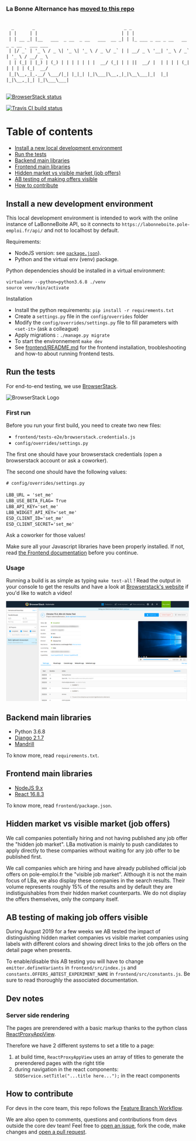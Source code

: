 ### La Bonne Alternance has [moved to this repo](https://github.com/mission-apprentissage/labonnealternance)

```

  _       _                                  _ _
 | |     | |                                | | |
 | | __ _| |__   ___  _ __  _ __   ___  __ _| | |_ ___ _ __ _ __   __ _ _ __   ___ ___
 | |/ _` | '_ \ / _ \| '_ \| '_ \ / _ \/ _` | | __/ _ \ '__| '_ \ / _` | '_ \ / __/ _ \
 | | (_| | |_) | (_) | | | | | | |  __/ (_| | | ||  __/ |  | | | | (_| | | | | (_|  __/
 |_|\__,_|_.__/ \___/|_| |_|_| |_|\___|\__,_|_|\__\___|_|  |_| |_|\__,_|_| |_|\___\___|


```

<a href="https://www.browserstack.com/automate/public-build/TXVCUjZRRTErbXRyWFdPaEc2ZWdwREZZekZySnJEcGlvbFhRcTNFY3FTYz0tLWpsVzRwcDRWUmZoOXN6SVNYeU1aamc9PQ==--2d32f2ba061561e856a5f6a7bb9c0e3ddc85052d"><img src='https://www.browserstack.com/automate/badge.svg?badge_key=TXVCUjZRRTErbXRyWFdPaEc2ZWdwREZZekZySnJEcGlvbFhRcTNFY3FTYz0tLWpsVzRwcDRWUmZoOXN6SVNYeU1aamc9PQ==--2d32f2ba061561e856a5f6a7bb9c0e3ddc85052d' alt="BrowserStack status"/></a>

[![Travis CI build status](https://travis-ci.org/StartupsPoleEmploi/labonnealternance.svg?branch=master)](https://travis-ci.org/StartupsPoleEmploi/labonnealternance)


# Table of contents

- [Install a new local development environment](#install)
- [Run the tests](#testing)
- [Backend main libraries](#backend-libs)
- [Frontend main libraries](#frontend-libs)
- [Hidden market vs visible market (job offers)](#offers)
- [AB testing of making offers visible](#offers-ab)
- [How to contribute](#how-to-contribute)

## Install a new development environment <a name="install"></a>

This local development environment is intended to work with the online instance of LaBonneBoite API, so it connects to `https://labonneboite.pole-emploi.fr/api/` and not to localhost by default.

Requirements:

* NodeJS version: see [`package.json`](/package.json)).
* Python and the virtual env (venv) package.

Python dependencies should be installed in a virtual environment:

    virtualenv --python=python3.6.8 ./venv
    source venv/bin/activate

Installation

- Install the python requirements: `pip install -r requirements.txt`
- Create a `settings.py` file in the `config/overrides` folder
- Modify the `config/overrides/settings.py` file to fill parameters with `<set-it>` (ask a colleague)
- Apply migrations : `./manage.py migrate`
- To start the environnement `make dev`
- See [frontend/README.md](https://github.com/StartupsPoleEmploi/labonnealternance/blob/master/frontend/README.md) for the frontend installation, troobleshooting and how-to about running frontend tests.

## Run the tests <a name="testing"></a>
For end-to-end testing, we use [BrowserStack](https://www.browserstack.com/).

![BrowserStack Logo](https://d98b8t1nnulk5.cloudfront.net/production/images/layout/logo-header.png?1469004780)

### First run

Before you run your first build, you need to create two new files:
- `frontend/tests-e2e/browserstack.credentials.js`
- `config/overrides/settings.py`

The first one should have your browserstack credentials (open a browserstack account or ask a coworker).

The second one should have the following values:

```
# config/overrides/settings.py

LBB_URL = 'set_me'
LBB_USE_BETA_FLAG= True
LBB_API_KEY='set_me'
LBB_WIDGET_API_KEY='set_me'
ESD_CLIENT_ID='set_me'
ESD_CLIENT_SECRET='set_me'
```

Ask a coworker for those values!

Make sure all your Javascript libraries have been properly installed. If not, read [the Frontend documentation](/frontend) before you continue.


### Usage

Running a build is as simple as typing `make test-all` ! Read the output in your console to get the results and have a look at [Browserstack's website](https://www.browserstack.com) if you'd like to watch a video!

![Browserstack UI](/readme_img/browserstack.png)

## Backend main libraries <a name="backend-libs"></a>

- Python 3.6.8
- [Django 2.1.7](https://www.djangoproject.com/)
- [Mandrill](https://mandrillapp.com/api/docs/index.python.html)

To know more, read `requirements.txt`.

## Frontend main libraries <a name="frontend-libs"></a>

- [NodeJS 9.x](https://nodejs.org)
- [React 16.8.3](https://reactjs.org)

To know more, read `frontend/package.json`.

## Hidden market vs visible market (job offers) <a name="offers"></a>

We call companies potentially hiring and not having published any job offer the "hidden job market". LBa motivation is mainly to push candidates to apply directly to these companies without waiting for any job offer to be published first.

We call companies which are hiring and have already published official job offers on pole-emploi.fr the "visible job market". Although it is not the main focus of LBa, we also display these companies in the search results. Their volume represents roughly 15% of the results and by default they are indistiguishables from their hidden market counterparts. We do not display the offers themselves, only the company itself.

## AB testing of making job offers visible <a name="offers-ab"></a>

During August 2019 for a few weeks we AB tested the impact of distinguishing hidden market companies vs visible market companies using labels with different colors and showing direct links to the job offers on the detail page when presents.

To enable/disable this AB testing you will have to change `emitter.defineVariants` in `frontend/src/index.js` and `constants.OFFERS_ABTEST_EXPERIMENT_NAME` in `frontend/src/constants.js`. Be sure to read thoroughly the associated documentation.

## Dev notes

### Server side rendering

The pages are prerendered with a basic markup thanks to the python class [ReactProxyAppView](labonnealternance/react_proxy/views.py).

Therefore we have 2 different systems to set a title to a page:

1. at build time, `ReactProxyAppView` uses an array of titles to generate the prerendered pages with the right title
2. during navigation in the react components: `SEOService.setTitle("...title here...");` in the react components

## How to contribute

For devs in the core team, this repo follows the [Feature Branch Workflow](https://www.atlassian.com/git/tutorials/comparing-workflows/feature-branch-workflow). 

We are also open to comments, questions and contributions from devs outside the core dev team! Feel free to [open an issue](github.com/StartupsPoleEmploi/labonnealternance/issues/new), fork the code, make changes and [open a pull request](https://github.com/StartupsPoleEmploi/labonnealternance/pulls).

